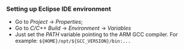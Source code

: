 ### Setting up Eclipse IDE environment

* Go to _Project_ -> _Properties_;
* Go to _C/C++ Build_ -> _Environment_ -> _Variables_
* Just set the _PATH_ variable pointing to the ARM GCC compiler. For example: `${HOME}/opt/${GCC_VERSION}/bin:...`
